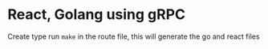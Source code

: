# React, Golang using gRPC

Create type run `make` in the route file, this will generate the go and react files
